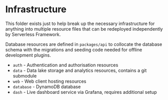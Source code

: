 # Infrastructure

This folder exists just to help break up the necessary infrastructure for anything 
into multiple resource files that can be redeployed independently by Serverless Framework.

Database resources are defined in `packages/api` to collocate the database schema
with the migrations and seeding code needed for offline development plugins.

- `auth` - Authentication and authorisation resources
- `data` - Data lake storage and analytics resources, contains a git submodule
- `web` - Web client hosting resources
- `database` - DynamoDB database
- `dash` - Live dashboard service via Grafana, requires additional setup
